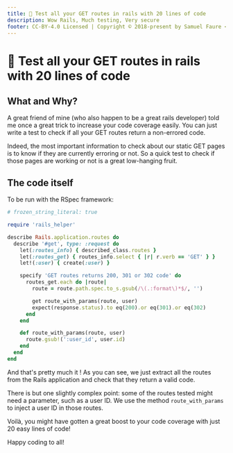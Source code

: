 ```yaml
---
title: 💎 Test all your GET routes in rails with 20 lines of code
description: Wow Rails, Much testing, Very secure
footer: CC-BY-4.0 Licensed | Copyright © 2018-present by Samuel Faure <3
---
```

# 💎 Test all your GET routes in rails with 20 lines of code

## What and Why?

A great friend of mine (who also happen to be a great rails developer) told me once a great trick to increase your code coverage easily. You can just write a test to check if all your GET routes return a non-errored code.

Indeed, the most important information to check about our static GET pages is to know if they are currently erroring or not. So a quick test to check if those pages are working or not is a great low-hanging fruit.

## The code itself

To be run with the RSpec framework:

```ruby
# frozen_string_literal: true

require 'rails_helper'

describe Rails.application.routes do
  describe '#get', type: :request do
    let(:routes_info) { described_class.routes }
    let(:routes_get) { routes_info.select { |r| r.verb == 'GET' } }
    let!(:user) { create(:user) }

    specify 'GET routes returns 200, 301 or 302 code' do
      routes_get.each do |route|
        route = route.path.spec.to_s.gsub(/\(.:format\)*$/, '')

        get route_with_params(route, user)
        expect(response.status).to eq(200).or eq(301).or eq(302)
      end
    end

    def route_with_params(route, user)
      route.gsub!(':user_id', user.id)
    end
  end
end
```

And that's pretty much it ! As you can see, we just extract all the routes from the Rails application and check that they return a valid code.

There is but one slightly complex point: some of the routes tested might need a parameter, such as a user ID. We use the method `route_with_params` to inject a user ID in those routes.

Voilà, you might have gotten a great boost to your code coverage with just 20 easy lines of code!

Happy coding to all!
